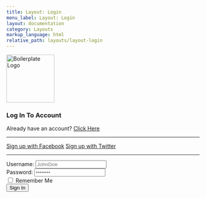```yaml
---
title: Layout: Login
menu_label: Layout: Login
layout: documentation
category: Layouts
markup_language: html
relative_path: layouts/layout-login
---
```


<!-- Login Section -->
<div class="section-block replicable-content">
  <div class="row">
    <div class="col w-6/12 offset-3">
      <div>
        <div class="logo mb-50">
          <div class="logo-inner center">
            <a href="index.html"><img src="../images/logo-dark.png" width="125" alt="Boilerplate Logo"></a>
          </div>
        </div>
        <div class="card rounded size-xl bg-white shadow shadow-hover">
          <h3 class="center">Log In To Account</h3>
          <p class="mb-20 center">Already have an account? <a href="index-login-4.html" class="fade-location">Click Here</a></p>
          <hr>
          <div class="center">
            <a href="#" class="button rounded md"><span class="icon-brands facebook left"></span><span>Sign up with Facebook</span></a>
            <a href="#" class="button rounded md"><span class="icon-brands twitter left"></span><span>Sign up with Twitter</span></a>
          </div>
          <hr>
          <div class="login-form-container">
            <form class="login-form" action="#" method="post" novalidate="">
              <div class="row">
                <div class="col w-full">
                  <label class="color-charcoal">Username:</label>
                  <input type="text" name="login[username]" class="form-username form-element rounded md" placeholder="JohnDoe" required="">
                </div>
              </div>
              <div class="row">
                <div class="col w-full">
                  <label class="color-charcoal">Password:</label>
                  <input type="password" name="login[password]" class="form-password form-element rounded md" placeholder="••••••••" required="">
                </div>
              </div>
              <div class="row">
                <div class="col w-full">
                  <input id="checkbox-1" class="form-element checkbox rounded" name="login[checkbox-1]" type="checkbox" required="">
                  <label for="checkbox-1" class="checkbox-label m-0">Remember Me</label>
                </div>
              </div>
              <div class="row">
                <div class="col w-full center">
                  <input type="submit" value="Sign In" class="form-submit button rounded md">
                </div>
              </div>
            </form>
          </div>
        </div>
      </div>
    </div>
  </div>
</div>
<!-- Login Section End -->
